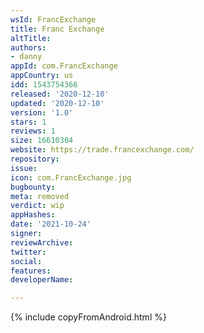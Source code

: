 ```yaml
---
wsId: FrancExchange
title: Franc Exchange
altTitle: 
authors:
- danny
appId: com.FrancExchange
appCountry: us
idd: 1543754366
released: '2020-12-10'
updated: '2020-12-10'
version: '1.0'
stars: 1
reviews: 1
size: 16610304
website: https://trade.francexchange.com/
repository: 
issue: 
icon: com.FrancExchange.jpg
bugbounty: 
meta: removed
verdict: wip
appHashes: 
date: '2021-10-24'
signer: 
reviewArchive: 
twitter: 
social: 
features: 
developerName: 

---
```


{% include copyFromAndroid.html %}
